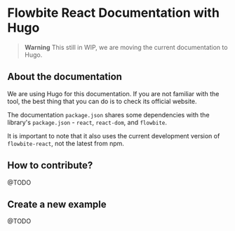 # Flowbite React Documentation with Hugo

> **Warning** This still in WIP, we are moving the current documentation to Hugo.

## About the documentation

We are using Hugo for this documentation. If you are not familiar with the tool, the best thing that you can do is to check its official website.

The documentation `package.json` shares some dependencies with the library's `package.json` - `react`, `react-dom`, and `flowbite`.

It is important to note that it also uses the current development version of `flowbite-react`, not the latest from npm.

## How to contribute?

@TODO

## Create a new example

@TODO